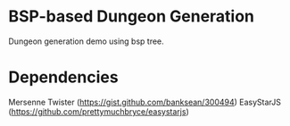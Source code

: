 BSP-based Dungeon Generation
============================

Dungeon generation demo using bsp tree.

Dependencies
============
Mersenne Twister (https://gist.github.com/banksean/300494)
EasyStarJS (https://github.com/prettymuchbryce/easystarjs)

